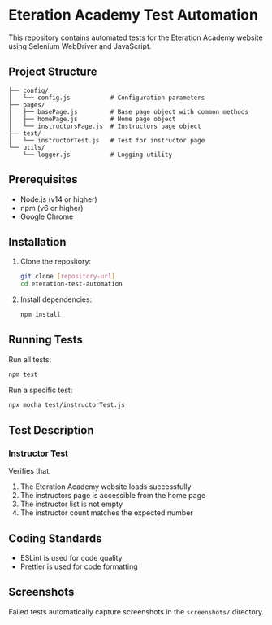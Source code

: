 # Eteration Academy Test Automation

This repository contains automated tests for the Eteration Academy website using Selenium WebDriver and JavaScript.

## Project Structure

```
├── config/
│   └── config.js           # Configuration parameters
├── pages/
│   ├── basePage.js         # Base page object with common methods
│   ├── homePage.js         # Home page object
│   └── instructorsPage.js  # Instructors page object
├── test/
│   └── instructorTest.js   # Test for instructor page
└── utils/
    └── logger.js           # Logging utility
```

## Prerequisites

- Node.js (v14 or higher)
- npm (v6 or higher)
- Google Chrome

## Installation

1. Clone the repository:
   ```bash
   git clone [repository-url]
   cd eteration-test-automation
   ```

2. Install dependencies:
   ```bash
   npm install
   ```

## Running Tests

Run all tests:
```bash
npm test
```

Run a specific test:
```bash
npx mocha test/instructorTest.js
```

## Test Description

### Instructor Test

Verifies that:
1. The Eteration Academy website loads successfully
2. The instructors page is accessible from the home page
3. The instructor list is not empty
4. The instructor count matches the expected number

## Coding Standards

- ESLint is used for code quality
- Prettier is used for code formatting

## Screenshots

Failed tests automatically capture screenshots in the `screenshots/` directory.

